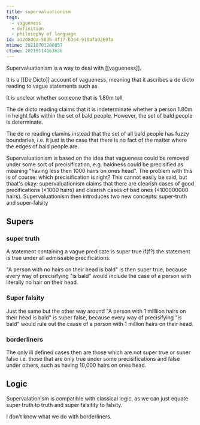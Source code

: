 ```yaml
---
title: supervaluationism
tags:
  - vagueness
  - definition
  - philosophy of language
id: a12d8d0a-5036-4f17-b3e4-910afa0269fa
mtime: 20210701200857
ctime: 20210114163638
---
```


Supervaluationism is a way to deal with [[vagueness]].

It is a [[De Dicto]] account of vagueness, meaning that it ascribes a de dicto reading to vague statements such as

It is unclear whether someone that is 1.80m tall

The de dicto reading claims that it is indeterminate whether a person 1.80m in height falls within the set of bald people. However, the set of bald people is determinate.

The de re reading clamins instead that the set of all bald people has fuzzy boundaries, i.e. it just is the case that there is no fact of the matter where the edges of bald people are.

Supervaluationism is based on the idea that vagueness could be removed under some sort of precisification, e.g. baldness could be precisified as meaning "having less then 1000 hairs on ones head". The problem with this is of course: which precisification is right? This cannot easily be said, but thaat's okay: supervaluationism claims that there are clearish cases of good precifications (\<1000 hairs) and clearish cases of bad ones (\<100000000 hairs). Supervaluationism then introduces two new concepts: super-truth and super-falsity

## Supers

### super truth

A statement containing a vague predicate is super true if(f?) the statement is true under all admissable precifications.

"A person with no hairs on their head is bald" is then super true, because every way of precisifying "is bald" would include the case of a person with literally no hair on their head.

### Super falsity

Just the same but the other way around
"A person with 1 milliion hairs on their head is bald" is super false, because every way of precisifying "is bald" would rule out the caase of a person with 1 million hairs on their head.

### borderliners

The only ill defined cases then are those which are not super true or super false i.e. those that are only true under some precisifications and false under others, such as having 10,000 hairs on ones head.

## Logic

Supervalationism is compatible with classical logic, as we can just equate super truth to truth and super falsitity to falsity.

I don't know what we do with borderliners.
